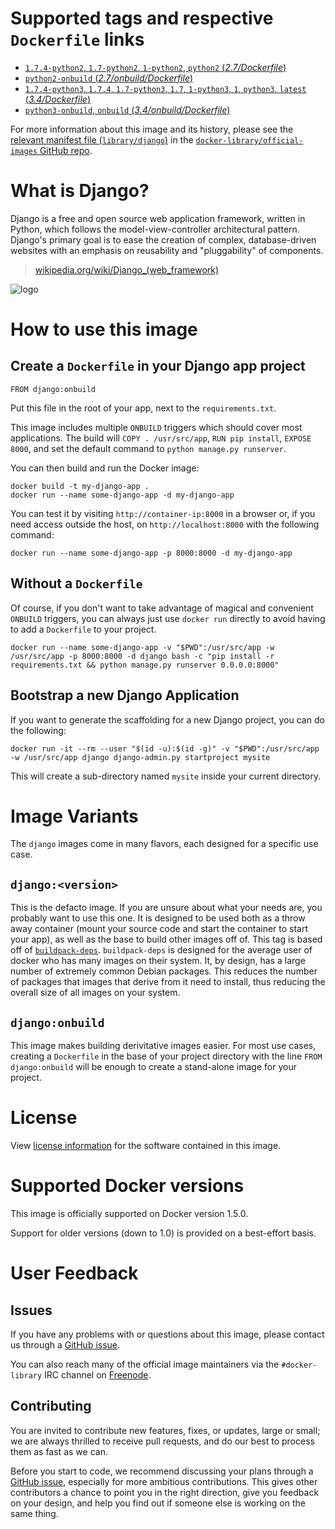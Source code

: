 # Supported tags and respective `Dockerfile` links

-	[`1.7.4-python2`, `1.7-python2`, `1-python2`, `python2` (*2.7/Dockerfile*)](https://github.com/docker-library/django/blob/a3ae98081865ff8aab7524c98318568c32828ed1/2.7/Dockerfile)
-	[`python2-onbuild` (*2.7/onbuild/Dockerfile*)](https://github.com/docker-library/django/blob/a3ae98081865ff8aab7524c98318568c32828ed1/2.7/onbuild/Dockerfile)
-	[`1.7.4-python3`, `1.7.4`, `1.7-python3`, `1.7`, `1-python3`, `1`, `python3`, `latest` (*3.4/Dockerfile*)](https://github.com/docker-library/django/blob/a3ae98081865ff8aab7524c98318568c32828ed1/3.4/Dockerfile)
-	[`python3-onbuild`, `onbuild` (*3.4/onbuild/Dockerfile*)](https://github.com/docker-library/django/blob/a3ae98081865ff8aab7524c98318568c32828ed1/3.4/onbuild/Dockerfile)

For more information about this image and its history, please see the [relevant manifest file (`library/django`)](https://github.com/docker-library/official-images/blob/master/library/django) in the [`docker-library/official-images` GitHub repo](https://github.com/docker-library/official-images).

# What is Django?

Django is a free and open source web application framework, written in Python, which follows the model-view-controller architectural pattern. Django's primary goal is to ease the creation of complex, database-driven websites with an emphasis on reusability and "pluggability" of components.

> [wikipedia.org/wiki/Django_(web_framework)](https://en.wikipedia.org/wiki/Django_%28web_framework%29)

![logo](https://raw.githubusercontent.com/docker-library/docs/master/django/logo.png)

# How to use this image

## Create a `Dockerfile` in your Django app project

	FROM django:onbuild

Put this file in the root of your app, next to the `requirements.txt`.

This image includes multiple `ONBUILD` triggers which should cover most applications. The build will `COPY . /usr/src/app`, `RUN pip install`, `EXPOSE 8000`, and set the default command to `python manage.py runserver`.

You can then build and run the Docker image:

	docker build -t my-django-app .
	docker run --name some-django-app -d my-django-app

You can test it by visiting `http://container-ip:8000` in a browser or, if you need access outside the host, on `http://localhost:8000` with the following command:

	docker run --name some-django-app -p 8000:8000 -d my-django-app

## Without a `Dockerfile`

Of course, if you don't want to take advantage of magical and convenient `ONBUILD` triggers, you can always just use `docker run` directly to avoid having to add a `Dockerfile` to your project.

	docker run --name some-django-app -v "$PWD":/usr/src/app -w /usr/src/app -p 8000:8000 -d django bash -c "pip install -r requirements.txt && python manage.py runserver 0.0.0.0:8000"

## Bootstrap a new Django Application

If you want to generate the scaffolding for a new Django project, you can do the following:

	docker run -it --rm --user "$(id -u):$(id -g)" -v "$PWD":/usr/src/app -w /usr/src/app django django-admin.py startproject mysite

This will create a sub-directory named `mysite` inside your current directory.

# Image Variants

The `django` images come in many flavors, each designed for a specific use case.

## `django:<version>`

This is the defacto image. If you are unsure about what your needs are, you probably want to use this one. It is designed to be used both as a throw away container (mount your source code and start the container to start your app), as well as the base to build other images off of. This tag is based off of [`buildpack-deps`](https://registry.hub.docker.com/_/buildpack-deps/). `buildpack-deps` is designed for the average user of docker who has many images on their system. It, by design, has a large number of extremely common Debian packages. This reduces the number of packages that images that derive from it need to install, thus reducing the overall size of all images on your system.

## `django:onbuild`

This image makes building derivitative images easier. For most use cases, creating a `Dockerfile` in the base of your project directory with the line `FROM django:onbuild` will be enough to create a stand-alone image for your project.

# License

View [license information](https://github.com/django/django/blob/master/LICENSE) for the software contained in this image.

# Supported Docker versions

This image is officially supported on Docker version 1.5.0.

Support for older versions (down to 1.0) is provided on a best-effort basis.

# User Feedback

## Issues

If you have any problems with or questions about this image, please contact us through a [GitHub issue](https://github.com/docker-library/django/issues).

You can also reach many of the official image maintainers via the `#docker-library` IRC channel on [Freenode](https://freenode.net).

## Contributing

You are invited to contribute new features, fixes, or updates, large or small; we are always thrilled to receive pull requests, and do our best to process them as fast as we can.

Before you start to code, we recommend discussing your plans through a [GitHub issue](https://github.com/docker-library/django/issues), especially for more ambitious contributions. This gives other contributors a chance to point you in the right direction, give you feedback on your design, and help you find out if someone else is working on the same thing.

